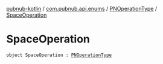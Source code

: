 [pubnub-kotlin](../../index.md) / [com.pubnub.api.enums](../index.md) / [PNOperationType](index.md) / [SpaceOperation](./-space-operation.md)

# SpaceOperation

`object SpaceOperation : `[`PNOperationType`](index.md)